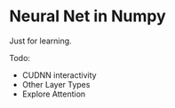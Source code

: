 # Neural Net in Numpy

Just for learning.

Todo:
* CUDNN interactivity
* Other Layer Types
* Explore Attention 
  
